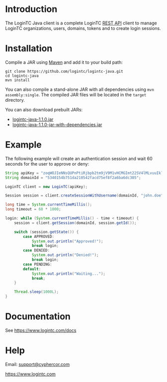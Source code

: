 Introduction
============

The LoginTC Java client is a complete LoginTC [REST API][rest-api] client to
manage LoginTC organizations, users, domains, tokens and to create login
sessions.

Installation
============

Compile a JAR using [Maven](http://maven.apache.org/) and add it to your build
path:

    git clone https://github.com/logintc/logintc-java.git
    cd logintc-java
    mvn install

You can also compile a stand-alone JAR with all dependencies using
`mvn assembly:single`. The compiled JAR files will be located in the `target`
directory.
  
You can also download prebuilt JARs:

  * [logintc-java-1.1.0.jar](https://www.logintc.com/downloads/logintc-java-1.1.0.jar)
  * [logintc-java-1.1.0-jar-with-dependencies.jar](https://www.logintc.com/downloads/logintc-java-1.1.0-jar-with-dependencies.jar)

Example
=======

The following example will create an authentication session and wait 60 seconds
for the user to approve or deny:

```java
String apiKey = "zoqWOJIeNNsQUPnPtiRjbpb2tm9jV9M1vHCMGImt22SV4lMLvuuIkl4giwRKZcZN";
String domainId = "5340154b751da210542facd75ef8f2a6ba6dc305";

LoginTC client = new LoginTC(apiKey);

Session session = client.createSessionWithUsername(domainId, "john.doe", null);

long time = System.currentTimeMillis();
long timeout = 60 * 1000;

login: while (System.currentTimeMillis() - time < timeout) {
    session = client.getSession(domainId, session.getId());

    switch (session.getState()) {
        case APPROVED:
            System.out.println("Approved!");
            break login;
        case DENIED:
            System.out.println("Denied!");
            break login;
        case PENDING:
        default:
            System.out.println("Waiting...");
            break;
    }

    Thread.sleep(1000L);
}
```

Documentation
=============

See <https://www.logintc.com/docs>

Help
====

Email: <support@cyphercor.com>

<https://www.logintc.com>

[rest-api]: https://www.logintc.com/docs/rest-api
